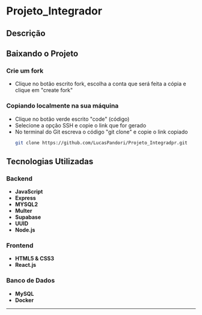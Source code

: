 # Projeto_Integrador
## Descrição

## Baixando o Projeto

### Crie um fork

- Clique no botão escrito fork, escolha a conta que será feita a cópia e clique em "create fork"

### Copiando localmente na sua máquina 

- Clique no botão verde escrito "code" (código)
- Selecione a opção SSH e copie o link que for gerado
- No terminal do Git escreva o código "git clone" e copie o link copiado
  ```bash
  git clone https://github.com/LucasPandori/Projeto_Integradpr.git
  ```
  
## Tecnologias Utilizadas

### Backend
- **JavaScript**
- **Express**
- **MYSQL2**
- **Multer**
- **Supabase**
- **UUID**
- **Node.js**

### Frontend
- **HTML5 & CSS3**
- **React.js**

### Banco de Dados
- **MySQL** 
- **Docker**

---

